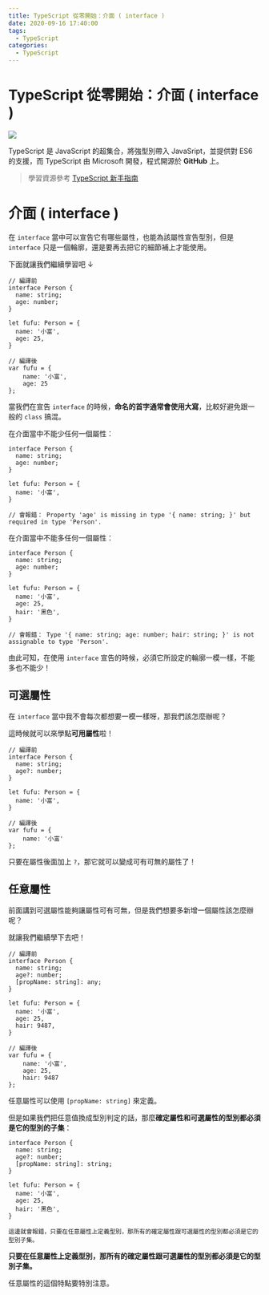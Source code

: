 ```yaml
---
title: TypeScript 從零開始：介面 ( interface )
date: 2020-09-16 17:40:00
tags:
  - TypeScript
categories: 
  - TypeScript
---
```


# TypeScript 從零開始：介面 ( interface )

![](https://firebasestorage.googleapis.com/v0/b/cheetoblog-8edf4.appspot.com/o/TypeScript%2FXZBuk51.png?alt=media&token=190cc704-893e-4dea-ac8c-65043a94280d)

TypeScript 是 JavaScript 的超集合，將強型別帶入 JavaSript，並提供對 ES6 的支援，而 TypeScript 由 Microsoft 開發，程式開源於 **GitHub** 上。

> 學習資源參考 [TypeScript 新手指南](https://willh.gitbook.io/typescript-tutorial/)

<!--more-->

# 介面 ( interface )

在 `interface` 當中可以宣告它有哪些屬性，也能為該屬性宣告型別，但是 `interface` 只是一個輪廓，還是要再去把它的細節補上才能使用。

下面就讓我們繼續學習吧 ↓

```
// 編譯前
interface Person {
  name: string;
  age: number;
}

let fufu: Person = {
  name: '小富',
  age: 25,
}

// 編譯後
var fufu = {
    name: '小富',
    age: 25
};
```

當我們在宣告 `interface` 的時候，**命名的首字通常會使用大寫**，比較好避免跟一般的 `class` 搞混。

在介面當中不能少任何一個屬性：

```
interface Person {
  name: string;
  age: number;
}

let fufu: Person = {
  name: '小富',
}

// 會報錯： Property 'age' is missing in type '{ name: string; }' but required in type 'Person'.
```

在介面當中不能多任何一個屬性：

```
interface Person {
  name: string;
  age: number;
}

let fufu: Person = {
  name: '小富',
  age: 25,
  hair: '黑色',
}

// 會報錯： Type '{ name: string; age: number; hair: string; }' is not assignable to type 'Person'.
```

由此可知，在使用 `interface` 宣告的時候，必須它所設定的輪廓一模一樣，不能多也不能少！

## 可選屬性

在 `interface` 當中我不會每次都想要一模一樣呀，那我們該怎麼辦呢？

這時候就可以來學點**可用屬性**啦！

```
// 編譯前
interface Person {
  name: string;
  age?: number;
}

let fufu: Person = {
  name: '小富',
}

// 編譯後
var fufu = {
    name: '小富'
};
```

只要在屬性後面加上 `?`，那它就可以變成可有可無的屬性了！

## 任意屬性

前面講到可選屬性能夠讓屬性可有可無，但是我們想要多新增一個屬性該怎麼辦呢？

就讓我們繼續學下去吧！

```
// 編譯前
interface Person {
  name: string;
  age?: number;
  [propName: string]: any;
}

let fufu: Person = {
  name: '小富',
  age: 25,
  hair: 9487,
}

// 編譯後
var fufu = {
    name: '小富',
    age: 25,
    hair: 9487
};
```

任意屬性可以使用 `[propName: string]` 來定義。

但是如果我們把任意值換成型別判定的話，那麼**確定屬性和可選屬性的型別都必須是它的型別的子集**：

```
interface Person {
  name: string;
  age?: number;
  [propName: string]: string;
}

let fufu: Person = {
  name: '小富',
  age: 25,
  hair: '黑色',
}

這邊就會報錯，只要在任意屬性上定義型別，那所有的確定屬性跟可選屬性的型別都必須是它的型別子集。
```

**只要在任意屬性上定義型別，那所有的確定屬性跟可選屬性的型別都必須是它的型別子集。**

任意屬性的這個特點要特別注意。